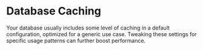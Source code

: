 # Database Caching

Your database usually includes some level of caching in a default configuration, optimized for a generic use case. Tweaking these settings for specific usage patterns can further boost performance.